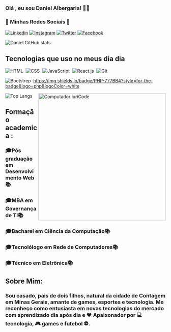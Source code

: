 ### Olá , eu sou Daniel Albergaria! ✋🏼

### 📱 Minhas Redes Sociais 📱 

[![Linkedin]( https://img.shields.io/badge/LinkedIn-0077B5?style=for-the-badge&logo=linkedin&logoColor=white)](https://linkedin.com.br/in/daniel-albergaria)
[![Instagram](https://img.shields.io/badge/Instagram-E4405F?style=for-the-badge&logo=instagram&logoColor=white)](https://instagram.com.br/dabeluz)
[![Twitter](https://img.shields.io/badge/Twitter-1DA1F2?style=for-the-badge&logo=twitter&logoColor=white)](https://twitter.com/@albergariabia)
[![Facebook](https://img.shields.io/badge/Facebook-1877F2?style=for-the-badge&logo=facebook&logoColor=white)](https://https://www.facebook.com/daniel.albergariaferreira/)




![Daniel GitHub stats](https://github-readme-stats.vercel.app/api?username=daniel-albergaria&show_icons=true&theme=radical)

## Tecnologias que uso no meus dia dia
![HTML](https://img.shields.io/badge/HTML5-E34F26?style=for-the-badge&logo=html5&logoColor=white)&nbsp;
![CSS](https://img.shields.io/badge/CSS3-1572B6?style=for-the-badge&logo=css3&logoColor=white)&nbsp;
![JavaScript](https://img.shields.io/badge/JavaScript-F7DF1E?style=for-the-badge&logo=javascript&logoColor=black)&nbsp;
![React.js](https://img.shields.io/badge/React-20232A?style=for-the-badge&logo=react&logoColor=61DAFB)&nbsp;
![Git](https://img.shields.io/badge/GIT-E44C30?style=for-the-badge&logo=git&logoColor=white)&nbsp;

![Bootstrep](https://img.shields.io/badge/Bootstrap-563D7C?style=for-the-badge&logo=bootstrap&logoColor=white)&nbsp;
https://img.shields.io/badge/PHP-777BB4?style=for-the-badge&logo=php&logoColor=white





<img src="https://raw.githubusercontent.com/MicaelliMedeiros/micaellimedeiros/master/image/computer-illustration.png" min-width="400px" max-width="400px" width="400px" align="right" alt="Computador iuriCode">


![Top Langs](https://github-readme-stats.vercel.app/api/top-langs/?username=daniel-albergaria)



## Formação academica :
### 🎓Pós graduação em Desenvolvimento Web 📚
### 🎓MBA em Governança de TI📚
### 🎓Bacharel em Ciência da Computação📚
### 🎓Tecnolólogo em Rede de Computadores📚
### 🎓Técnico em Eletrônica📚


## Sobre Mim:

### Sou casado, pais de dois filhos, natural da cidade de Contagem em Minas Gerais, amante de games, esportes e tecnologia. Me reconheço como entusiasta em novas tecnologias do mercado com aprendizado dia após dia e ❤️ Apaixonador por  💻tecnologia,  🎮 games e futebol ⚽.




